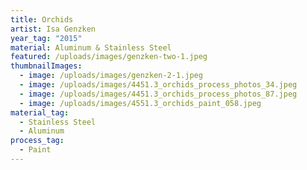 ```yaml
---
title: Orchids
artist: Isa Genzken
year_tag: "2015"
material: Aluminum & Stainless Steel
featured: /uploads/images/genzken-two-1.jpeg
thumbnailImages:
  - image: /uploads/images/genzken-2-1.jpeg
  - image: /uploads/images/4451.3_orchids_process_photos_34.jpeg
  - image: /uploads/images/4451.3_orchids_process_photos_87.jpeg
  - image: /uploads/images/4551.3_orchids_paint_058.jpeg
material_tag:
  - Stainless Steel
  - Aluminum
process_tag:
  - Paint
---
```

